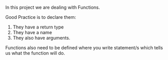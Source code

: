 In this project we are dealing with Functions.

Good Practice is to declare them:
1. They have a return type
2. They have a name
3. They also have arguments.

Functions also need to be defined where you write statement/s which tells us what the function will do.

